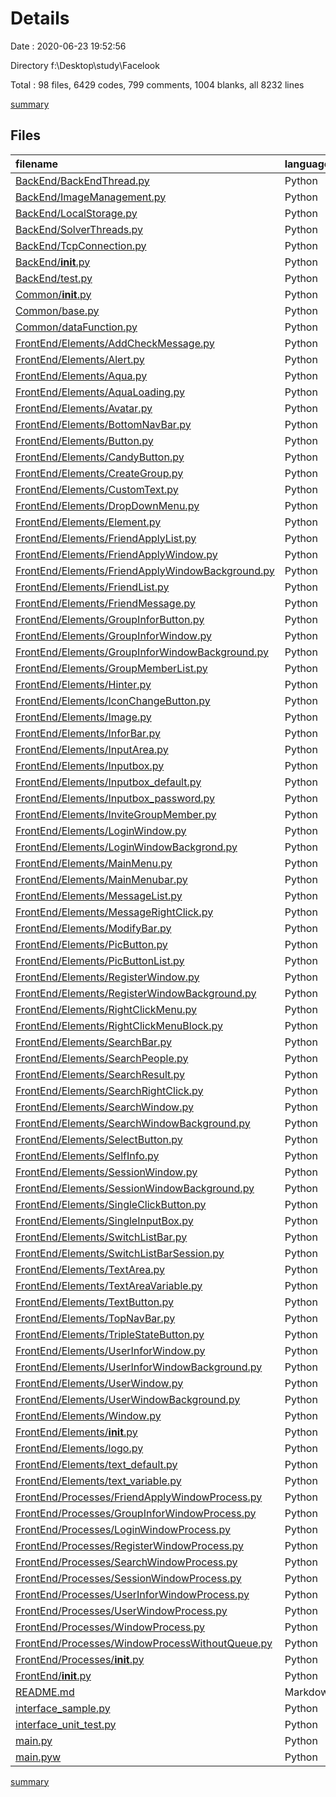 # Details

Date : 2020-06-23 19:52:56

Directory f:\Desktop\study\Facelook

Total : 98 files,  6429 codes, 799 comments, 1004 blanks, all 8232 lines

[summary](results.md)

## Files
| filename | language | code | comment | blank | total |
| :--- | :--- | ---: | ---: | ---: | ---: |
| [BackEnd/BackEndThread.py](/BackEnd/BackEndThread.py) | Python | 569 | 64 | 34 | 667 |
| [BackEnd/ImageManagement.py](/BackEnd/ImageManagement.py) | Python | 40 | 4 | 6 | 50 |
| [BackEnd/LocalStorage.py](/BackEnd/LocalStorage.py) | Python | 238 | 68 | 31 | 337 |
| [BackEnd/SolverThreads.py](/BackEnd/SolverThreads.py) | Python | 237 | 20 | 59 | 316 |
| [BackEnd/TcpConnection.py](/BackEnd/TcpConnection.py) | Python | 46 | 3 | 10 | 59 |
| [BackEnd/__init__.py](/BackEnd/__init__.py) | Python | 0 | 0 | 1 | 1 |
| [BackEnd/test.py](/BackEnd/test.py) | Python | 20 | 10 | 5 | 35 |
| [Common/__init__.py](/Common/__init__.py) | Python | 0 | 0 | 1 | 1 |
| [Common/base.py](/Common/base.py) | Python | 86 | 0 | 30 | 116 |
| [Common/dataFunction.py](/Common/dataFunction.py) | Python | 11 | 0 | 0 | 11 |
| [FrontEnd/Elements/AddCheckMessage.py](/FrontEnd/Elements/AddCheckMessage.py) | Python | 70 | 0 | 12 | 82 |
| [FrontEnd/Elements/Alert.py](/FrontEnd/Elements/Alert.py) | Python | 32 | 2 | 6 | 40 |
| [FrontEnd/Elements/Aqua.py](/FrontEnd/Elements/Aqua.py) | Python | 34 | 0 | 0 | 34 |
| [FrontEnd/Elements/AquaLoading.py](/FrontEnd/Elements/AquaLoading.py) | Python | 17 | 0 | 2 | 19 |
| [FrontEnd/Elements/Avatar.py](/FrontEnd/Elements/Avatar.py) | Python | 11 | 0 | 5 | 16 |
| [FrontEnd/Elements/BottomNavBar.py](/FrontEnd/Elements/BottomNavBar.py) | Python | 22 | 8 | 8 | 38 |
| [FrontEnd/Elements/Button.py](/FrontEnd/Elements/Button.py) | Python | 106 | 0 | 16 | 122 |
| [FrontEnd/Elements/CandyButton.py](/FrontEnd/Elements/CandyButton.py) | Python | 42 | 1 | 5 | 48 |
| [FrontEnd/Elements/CreateGroup.py](/FrontEnd/Elements/CreateGroup.py) | Python | 67 | 0 | 11 | 78 |
| [FrontEnd/Elements/CustomText.py](/FrontEnd/Elements/CustomText.py) | Python | 29 | 0 | 7 | 36 |
| [FrontEnd/Elements/DropDownMenu.py](/FrontEnd/Elements/DropDownMenu.py) | Python | 109 | 0 | 19 | 128 |
| [FrontEnd/Elements/Element.py](/FrontEnd/Elements/Element.py) | Python | 36 | 0 | 7 | 43 |
| [FrontEnd/Elements/FriendApplyList.py](/FrontEnd/Elements/FriendApplyList.py) | Python | 288 | 140 | 58 | 486 |
| [FrontEnd/Elements/FriendApplyWindow.py](/FrontEnd/Elements/FriendApplyWindow.py) | Python | 16 | 4 | 9 | 29 |
| [FrontEnd/Elements/FriendApplyWindowBackground.py](/FrontEnd/Elements/FriendApplyWindowBackground.py) | Python | 55 | 6 | 15 | 76 |
| [FrontEnd/Elements/FriendList.py](/FrontEnd/Elements/FriendList.py) | Python | 258 | 9 | 27 | 294 |
| [FrontEnd/Elements/FriendMessage.py](/FrontEnd/Elements/FriendMessage.py) | Python | 56 | 12 | 12 | 80 |
| [FrontEnd/Elements/GroupInforButton.py](/FrontEnd/Elements/GroupInforButton.py) | Python | 55 | 12 | 7 | 74 |
| [FrontEnd/Elements/GroupInforWindow.py](/FrontEnd/Elements/GroupInforWindow.py) | Python | 13 | 1 | 1 | 15 |
| [FrontEnd/Elements/GroupInforWindowBackground.py](/FrontEnd/Elements/GroupInforWindowBackground.py) | Python | 140 | 13 | 22 | 175 |
| [FrontEnd/Elements/GroupMemberList.py](/FrontEnd/Elements/GroupMemberList.py) | Python | 144 | 5 | 22 | 171 |
| [FrontEnd/Elements/Hinter.py](/FrontEnd/Elements/Hinter.py) | Python | 33 | 0 | 1 | 34 |
| [FrontEnd/Elements/IconChangeButton.py](/FrontEnd/Elements/IconChangeButton.py) | Python | 34 | 27 | 8 | 69 |
| [FrontEnd/Elements/Image.py](/FrontEnd/Elements/Image.py) | Python | 53 | 3 | 5 | 61 |
| [FrontEnd/Elements/InforBar.py](/FrontEnd/Elements/InforBar.py) | Python | 15 | 13 | 6 | 34 |
| [FrontEnd/Elements/InputArea.py](/FrontEnd/Elements/InputArea.py) | Python | 119 | 1 | 13 | 133 |
| [FrontEnd/Elements/Inputbox.py](/FrontEnd/Elements/Inputbox.py) | Python | 68 | 4 | 14 | 86 |
| [FrontEnd/Elements/Inputbox_default.py](/FrontEnd/Elements/Inputbox_default.py) | Python | 13 | 4 | 1 | 18 |
| [FrontEnd/Elements/Inputbox_password.py](/FrontEnd/Elements/Inputbox_password.py) | Python | 35 | 4 | 1 | 40 |
| [FrontEnd/Elements/InviteGroupMember.py](/FrontEnd/Elements/InviteGroupMember.py) | Python | 82 | 0 | 14 | 96 |
| [FrontEnd/Elements/LoginWindow.py](/FrontEnd/Elements/LoginWindow.py) | Python | 13 | 0 | 2 | 15 |
| [FrontEnd/Elements/LoginWindowBackgrond.py](/FrontEnd/Elements/LoginWindowBackgrond.py) | Python | 147 | 4 | 13 | 164 |
| [FrontEnd/Elements/MainMenu.py](/FrontEnd/Elements/MainMenu.py) | Python | 61 | 3 | 11 | 75 |
| [FrontEnd/Elements/MainMenubar.py](/FrontEnd/Elements/MainMenubar.py) | Python | 20 | 0 | 5 | 25 |
| [FrontEnd/Elements/MessageList.py](/FrontEnd/Elements/MessageList.py) | Python | 104 | 33 | 23 | 160 |
| [FrontEnd/Elements/MessageRightClick.py](/FrontEnd/Elements/MessageRightClick.py) | Python | 54 | 1 | 9 | 64 |
| [FrontEnd/Elements/ModifyBar.py](/FrontEnd/Elements/ModifyBar.py) | Python | 21 | 7 | 4 | 32 |
| [FrontEnd/Elements/PicButton.py](/FrontEnd/Elements/PicButton.py) | Python | 33 | 30 | 15 | 78 |
| [FrontEnd/Elements/PicButtonList.py](/FrontEnd/Elements/PicButtonList.py) | Python | 55 | 93 | 18 | 166 |
| [FrontEnd/Elements/RegisterWindow.py](/FrontEnd/Elements/RegisterWindow.py) | Python | 13 | 0 | 2 | 15 |
| [FrontEnd/Elements/RegisterWindowBackground.py](/FrontEnd/Elements/RegisterWindowBackground.py) | Python | 39 | 4 | 5 | 48 |
| [FrontEnd/Elements/RightClickMenu.py](/FrontEnd/Elements/RightClickMenu.py) | Python | 52 | 1 | 9 | 62 |
| [FrontEnd/Elements/RightClickMenuBlock.py](/FrontEnd/Elements/RightClickMenuBlock.py) | Python | 49 | 7 | 8 | 64 |
| [FrontEnd/Elements/SearchBar.py](/FrontEnd/Elements/SearchBar.py) | Python | 45 | 1 | 8 | 54 |
| [FrontEnd/Elements/SearchPeople.py](/FrontEnd/Elements/SearchPeople.py) | Python | 91 | 0 | 14 | 105 |
| [FrontEnd/Elements/SearchResult.py](/FrontEnd/Elements/SearchResult.py) | Python | 70 | 0 | 11 | 81 |
| [FrontEnd/Elements/SearchRightClick.py](/FrontEnd/Elements/SearchRightClick.py) | Python | 47 | 0 | 9 | 56 |
| [FrontEnd/Elements/SearchWindow.py](/FrontEnd/Elements/SearchWindow.py) | Python | 7 | 0 | 3 | 10 |
| [FrontEnd/Elements/SearchWindowBackground.py](/FrontEnd/Elements/SearchWindowBackground.py) | Python | 74 | 0 | 11 | 85 |
| [FrontEnd/Elements/SelectButton.py](/FrontEnd/Elements/SelectButton.py) | Python | 53 | 5 | 8 | 66 |
| [FrontEnd/Elements/SelfInfo.py](/FrontEnd/Elements/SelfInfo.py) | Python | 51 | 0 | 8 | 59 |
| [FrontEnd/Elements/SessionWindow.py](/FrontEnd/Elements/SessionWindow.py) | Python | 32 | 3 | 4 | 39 |
| [FrontEnd/Elements/SessionWindowBackground.py](/FrontEnd/Elements/SessionWindowBackground.py) | Python | 166 | 32 | 31 | 229 |
| [FrontEnd/Elements/SingleClickButton.py](/FrontEnd/Elements/SingleClickButton.py) | Python | 67 | 3 | 8 | 78 |
| [FrontEnd/Elements/SingleInputBox.py](/FrontEnd/Elements/SingleInputBox.py) | Python | 86 | 1 | 12 | 99 |
| [FrontEnd/Elements/SwitchListBar.py](/FrontEnd/Elements/SwitchListBar.py) | Python | 60 | 4 | 7 | 71 |
| [FrontEnd/Elements/SwitchListBarSession.py](/FrontEnd/Elements/SwitchListBarSession.py) | Python | 58 | 6 | 10 | 74 |
| [FrontEnd/Elements/TextArea.py](/FrontEnd/Elements/TextArea.py) | Python | 61 | 0 | 9 | 70 |
| [FrontEnd/Elements/TextAreaVariable.py](/FrontEnd/Elements/TextAreaVariable.py) | Python | 64 | 1 | 3 | 68 |
| [FrontEnd/Elements/TextButton.py](/FrontEnd/Elements/TextButton.py) | Python | 56 | 5 | 9 | 70 |
| [FrontEnd/Elements/TopNavBar.py](/FrontEnd/Elements/TopNavBar.py) | Python | 15 | 19 | 9 | 43 |
| [FrontEnd/Elements/TripleStateButton.py](/FrontEnd/Elements/TripleStateButton.py) | Python | 53 | 3 | 8 | 64 |
| [FrontEnd/Elements/UserInforWindow.py](/FrontEnd/Elements/UserInforWindow.py) | Python | 23 | 1 | 3 | 27 |
| [FrontEnd/Elements/UserInforWindowBackground.py](/FrontEnd/Elements/UserInforWindowBackground.py) | Python | 209 | 22 | 21 | 252 |
| [FrontEnd/Elements/UserWindow.py](/FrontEnd/Elements/UserWindow.py) | Python | 146 | 53 | 21 | 220 |
| [FrontEnd/Elements/UserWindowBackground.py](/FrontEnd/Elements/UserWindowBackground.py) | Python | 103 | 0 | 11 | 114 |
| [FrontEnd/Elements/Window.py](/FrontEnd/Elements/Window.py) | Python | 49 | 2 | 8 | 59 |
| [FrontEnd/Elements/__init__.py](/FrontEnd/Elements/__init__.py) | Python | 0 | 0 | 1 | 1 |
| [FrontEnd/Elements/logo.py](/FrontEnd/Elements/logo.py) | Python | 17 | 0 | 3 | 20 |
| [FrontEnd/Elements/text_default.py](/FrontEnd/Elements/text_default.py) | Python | 54 | 0 | 4 | 58 |
| [FrontEnd/Elements/text_variable.py](/FrontEnd/Elements/text_variable.py) | Python | 26 | 4 | 5 | 35 |
| [FrontEnd/Processes/FriendApplyWindowProcess.py](/FrontEnd/Processes/FriendApplyWindowProcess.py) | Python | 21 | 1 | 13 | 35 |
| [FrontEnd/Processes/GroupInforWindowProcess.py](/FrontEnd/Processes/GroupInforWindowProcess.py) | Python | 52 | 2 | 4 | 58 |
| [FrontEnd/Processes/LoginWindowProcess.py](/FrontEnd/Processes/LoginWindowProcess.py) | Python | 22 | 0 | 3 | 25 |
| [FrontEnd/Processes/RegisterWindowProcess.py](/FrontEnd/Processes/RegisterWindowProcess.py) | Python | 34 | 0 | 7 | 41 |
| [FrontEnd/Processes/SearchWindowProcess.py](/FrontEnd/Processes/SearchWindowProcess.py) | Python | 9 | 0 | 6 | 15 |
| [FrontEnd/Processes/SessionWindowProcess.py](/FrontEnd/Processes/SessionWindowProcess.py) | Python | 55 | 1 | 6 | 62 |
| [FrontEnd/Processes/UserInforWindowProcess.py](/FrontEnd/Processes/UserInforWindowProcess.py) | Python | 49 | 1 | 3 | 53 |
| [FrontEnd/Processes/UserWindowProcess.py](/FrontEnd/Processes/UserWindowProcess.py) | Python | 37 | 1 | 8 | 46 |
| [FrontEnd/Processes/WindowProcess.py](/FrontEnd/Processes/WindowProcess.py) | Python | 65 | 0 | 2 | 67 |
| [FrontEnd/Processes/WindowProcessWithoutQueue.py](/FrontEnd/Processes/WindowProcessWithoutQueue.py) | Python | 33 | 0 | 1 | 34 |
| [FrontEnd/Processes/__init__.py](/FrontEnd/Processes/__init__.py) | Python | 0 | 0 | 1 | 1 |
| [FrontEnd/__init__.py](/FrontEnd/__init__.py) | Python | 0 | 0 | 1 | 1 |
| [README.md](/README.md) | Markdown | 2 | 0 | 1 | 3 |
| [interface_sample.py](/interface_sample.py) | Python | 61 | 0 | 1 | 62 |
| [interface_unit_test.py](/interface_unit_test.py) | Python | 83 | 2 | 4 | 89 |
| [main.py](/main.py) | Python | 110 | 2 | 29 | 141 |
| [main.pyw](/main.pyw) | Python | 53 | 3 | 20 | 76 |

[summary](results.md)